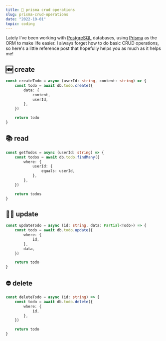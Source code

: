 ```yaml
---
title: 💩 prisma crud operations
slug: prisma-crud-operations
date: "2022-10-01"
topic: coding
---
```


Lately I've been working with [PostgreSQL][postgres] databases, using [Prisma][prisma] as the ORM to make life easier. I always forget how to do basic CRUD operations, so here's a little reference post that hopefully helps you as much as it helps me!

## 🆕 create

```typescript
const createTodo = async (userId: string, content: string) => {
    const todo = await db.todo.create({
        data: {
            content,
            userId,
        },
    })

    return todo
}
```

## 📚 read

```typescript
const getTodos = async (userId: string) => {
    const todos = await db.todo.findMany({
        where: {
            userId: {
                equals: userId,
            },
        },
    })

    return todos
}
```

## ☝🏼 update

```typescript
const updateTodo = async (id: string, data: Partial<Todo>) => {
    const todo = await db.todo.update({
        where: {
            id,
        },
        data,
    })

    return todo
}
```

## ⛔ delete

```typescript
const deleteTodo = async (id: string) => {
    const todo = await db.todo.delete({
        where: {
            id,
        },
    })

    return todo
}
```

[postgres]: https://postgresql.org
[prisma]: https://prisma.io
